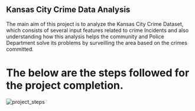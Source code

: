 ## Kansas City Crime Data Analysis

The main aim of this project is to analyze the Kansas City Crime Dataset, which consists of several input features related to crime Incidents and also understanding how this analysis helps the community and Police Department solve its problems by surveilling the area based on the crimes committed.

# The below are the steps followed for the project completion.


![project_steps](https://user-images.githubusercontent.com/118081825/202007225-ce6a7143-2844-4303-9af0-b36b20922413.PNG)


